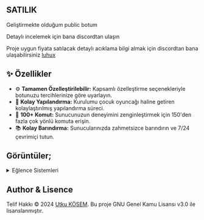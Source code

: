 ## SATILIK
Geliştirmekte olduğum public botum

Detaylı incelemek için bana discordtan ulaşın

Proje uygun fiyata satılacak detaylı acıklama bilgi almak için discordtan bana ulaşabilirsiniz [luhux](https://discord.com/users/341592492224806914)

## ✨ Özellikler

- ⚙️ **Tamamen Özelleştirilebilir:** Kapsamlı özelleştirme seçenekleriyle botunuzu tercihlerinize göre uyarlayın.
- 📝 **Kolay Yapılandırma:** Kurulumu çocuk oyuncağı haline getiren kolaylaştırılmış yapılandırma süreci.
- 💯 **100+ Komut:** Sunucunuzun deneyimini zenginleştirmek için 150'den fazla çok yönlü komuta erişin.
- 📚 **Kolay Barındırma:** Sunucularınızda zahmetsizce barındırın ve 7/24 çevrimiçi tutun.


## Görüntüler;
<details>
  <summary>Eğlence Sistemleri</summary>

| Komut                  | Resim                                                                                                  |
| ---------------------- | ------------------------------------------------------------------------------------------------------ |
| Envanter | <img alt="image" src= "https://github.com/user-attachments/assets/ad0ededf-f0d0-47d4-9695-4668a0300e3f"> |
| Evlilik | <img alt="image" src= "https://github.com/user-attachments/assets/c3acc7d2-f21a-4083-bc34-348ea27c51d5"> |
| Shop | <img alt="image" src= "https://github.com/user-attachments/assets/a0ba3986-c7f5-443f-a8f4-2567a4531cc8"> |
| Hediye Sistemi | <img alt="image" src= "https://github.com/user-attachments/assets/c6c2790c-7cfb-412a-b8d6-d5387948e990"> |
| Slot Sistemi | <img alt="image" src= "https://github.com/user-attachments/assets/bd15e649-2d97-4e62-adcd-e9b436a3ccba"> |
| Daily | <img alt="image" src= "https://github.com/user-attachments/assets/41d809bc-464d-4929-8397-f5a28f723139"> |
| Genel Komutlar Eğlence | <img alt="image" src= "https://github.com/user-attachments/assets/3d9605c1-f294-4f64-bb71-1a8331b97b50"> |


</details>

##  Author & Lisence
Telif Hakkı © 2024 [Utku KÖSEM](https://github.com/utw0). Bu proje GNU Genel Kamu Lisansı v3.0 ile lisanslanmıştır.
